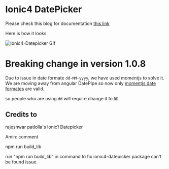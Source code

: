 
# Ionic4 DatePicker

Please check this blog for documentation [this link](https://www.logisticinfotech.com/blog/ionic4-datepicker-component)

Here is how it looks

![Ionic4-Datepicker Gif](https://www.logisticinfotech.com/wp-content/uploads/2018/12/ionic4-datepicker.gif)

# Breaking change in version 1.0.8
Due to issue in date formate `dd-MM-yyyy`, we have used momentjs to solve it.
We are moving away from angular DatePipe so now only [momentjs date formates](https://momentjs.com/docs/) are valid.

so people who are using `dd` will require change it to `DD`

## Credits to
rajeshwar patlolla's Ionic1 Datepicker



Amin: comment

npm run build_lib

run "npm run build_lib" in command to fix ionic4-datepicker package can't be found issue.
